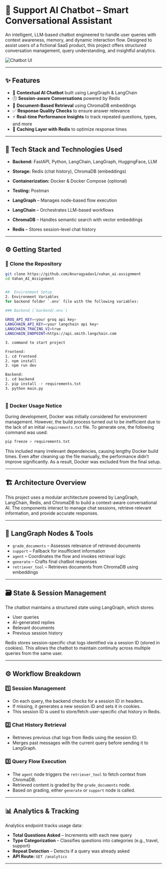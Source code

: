 # 🤖 Support AI Chatbot – Smart Conversational Assistant

An intelligent, LLM-based chatbot engineered to handle user queries with context awareness, memory, and dynamic interaction flow. Designed to assist users of a fictional SaaS product, this project offers structured conversation management, query understanding, and insightful analytics.

![Chatbot UI](https://github.com/user-attachments/assets/0013de1f-8904-4b84-80cd-7cd63a948286)

---

## ✨ Features

- 🧠 **Contextual AI Chatbot** built using LangGraph & LangChain  
- 🕓 **Session-aware Conversations** powered by Redis   
- 📂 **Document-Based Retrieval** using ChromaDB embeddings  
- ✅ **Response Quality Checks** to ensure answer relevance  
- ⚡ **Real-time Performance Insights** to track repeated questions, types, and more  
- 🚀 **Caching Layer with Redis** to optimize response times

---

## 🧰 Tech Stack and Technologies Used

- **Backend:** FastAPI, Python, LangChain, LangGraph, HuggingFace, LLM  
- **Storage:** Redis (chat history), ChromaDB (embeddings)  
- **Containerization:** Docker & Docker Compose (optional)  
- **Testing:** Postman

- **LangGraph** – Manages node-based flow execution
- **LangChain** – Orchestrates LLM-based workflows
- **ChromaDB** – Handles semantic search with vector embeddings
- **Redis** – Stores session-level chat history 

---

## ⚙️ Getting Started

### 🔄 Clone the Repository

```bash
git clone https://github.com/Anuragyadav1/vahan_ai-assignment
cd Vahan_AI_Assignment


##  Environment Setup
2. Environment Variables 
for backend folder `.env` file with the following variables:  

### Backend (`backend/.env`)
 
GROQ_API_KEY=<your groq api key>
LANGCHAIN_API_KEY=<your langchain api key>
LANGCHAIN_TRACING_V2=true
LANGCHAIN_ENDPOINT=https://api.smith.langchain.com

3. command to start project

Frontend:
1. cd frontend
2. npm install
3. npm run dev

Backend:
1. cd backend
2. pip install -r requirements.txt
3. python main.py



```
### 🐳 Docker Usage Notice  
During development, Docker was initially considered for environment management. However, the build process turned out to be inefficient due to the lack of an initial `requirements.txt` file. To generate one, the following command was used:

```sh
pip freeze > requirements.txt
```

This included many irrelevant dependencies, causing lengthy Docker build times. Even after cleaning up the file manually, the performance didn’t improve significantly. As a result, Docker was excluded from the final setup.

---

## 🏗 Architecture Overview

This project uses a modular architecture powered by LangGraph, LangChain, Redis, and ChromaDB to build a context-aware conversational AI. The components interact to manage chat sessions, retrieve relevant information, and provide accurate responses.

---


## 🧩 LangGraph Nodes & Tools

- `grade_documents` – Assesses relevance of retrieved documents
- `support` – Fallback for insufficient information
- `agent` – Coordinates the flow and invokes retrieval logic
- `generate` – Crafts final chatbot responses
- `retriever_tool` – Retrieves documents from ChromaDB using embeddings

---

## 🗃 State & Session Management

The chatbot maintains a structured state using LangGraph, which stores:

- User queries
- AI-generated replies
- Relevant documents
- Previous session history

Redis stores session-specific chat logs identified via a session ID (stored in cookies). This allows the chatbot to maintain continuity across multiple queries from the same user.

---

## ⚙️ Workflow Breakdown

### 1️⃣ Session Management

- On each query, the backend checks for a session ID in headers.
- If missing, it generates a new session ID and sets it in cookies.
- This session ID is used to store/fetch user-specific chat history in Redis.

### 2️⃣ Chat History Retrieval

- Retrieves previous chat logs from Redis using the session ID.
- Merges past messages with the current query before sending it to LangGraph.

### 3️⃣ Query Flow Execution

- The `agent` node triggers the `retriever_tool` to fetch context from ChromaDB.
- Retrieved content is graded by the `grade_documents` node.
- Based on grading, either `generate` or `support` node is called.

---

## 📊 Analytics & Tracking

Analytics endpoint tracks usage data:

- **Total Questions Asked** – Increments with each new query
- **Type Categorization** – Classifies questions into categories (e.g., travel, support)
- **Repeat Detection** – Detects if a query was already asked
- **API Route:** `GET /analytics`


---




 
